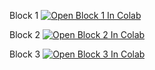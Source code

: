 Block 1
[![Open Block 1 In Colab](https://colab.research.google.com/assets/colab-badge.svg)](https://colab.research.google.com/github/pgeertsema/GenerativeAI/blob/main/Generative_AI_workshop_Block_1.ipynb)

Block 2
[![Open Block 2 In Colab](https://colab.research.google.com/assets/colab-badge.svg)](https://colab.research.google.com/github/pgeertsema/GenerativeAI/blob/main/Generative_AI_workshop_Block_2.ipynb)

Block 3
[![Open Block 3 In Colab](https://colab.research.google.com/assets/colab-badge.svg)](https://colab.research.google.com/github/pgeertsema/GenerativeAI/blob/main/Generative_AI_Workshop_Block_3.ipynb)
